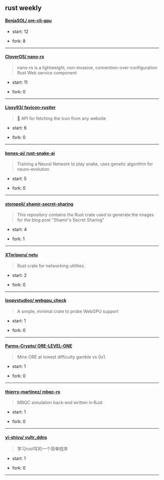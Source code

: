 ## rust weekly

#### [BenjaSOL/ ore-cli-gpu](https://github.com/BenjaSOL/ore-cli-gpu)
>  
+ start: 12
+ fork: 8
---
#### [CloverOS/ nano-rs](https://github.com/CloverOS/nano-rs)
>  nano-rs is a lightweight, non-invasive, convention-over-configuration Rust Web service component
+ start: 11
+ fork: 0
---
#### [Lissy93/ favicon-rustler](https://github.com/Lissy93/favicon-rustler)
>  🌠 API for fetching the icon from any website
+ start: 6
+ fork: 0
---
#### [bones-ai/ rust-snake-ai](https://github.com/bones-ai/rust-snake-ai)
>  Training a Neural Network to play snake, uses genetic algorithm for neuro-evolution
+ start: 5
+ fork: 0
---
#### [storopoli/ shamir-secret-sharing](https://github.com/storopoli/shamir-secret-sharing)
>  This repository contains the Rust crate used to generate the images for the blog post "Shamir's Secret Sharing"
+ start: 4
+ fork: 1
---
#### [XToripuru/ netu](https://github.com/XToripuru/netu)
>  Rust crate for networking utilities.
+ start: 2
+ fork: 0
---
#### [loopystudios/ webgpu_check](https://github.com/loopystudios/webgpu_check)
>  A simple, minimal crate to probe WebGPU support
+ start: 1
+ fork: 0
---
#### [Parms-Crypto/ ORE-LEVEL-ONE](https://github.com/Parms-Crypto/ORE-LEVEL-ONE)
>  Mine ORE at lowest difficulty gamble vs 0x1.
+ start: 1
+ fork: 0
---
#### [thierry-martinez/ mbqc-rs](https://github.com/thierry-martinez/mbqc-rs)
>  MBQC simulation back-end written in Rust
+ start: 1
+ fork: 0
---
#### [yi-shiyu/ vultr_ddns](https://github.com/yi-shiyu/vultr_ddns)
>  学习rust写的一个简单程序
+ start: 1
+ fork: 0
---
